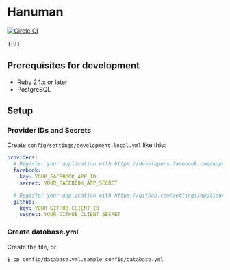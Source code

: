 # Hanuman

[![Circle CI](https://circleci.com/gh/cesare/hanuman.svg?style=svg)](https://circleci.com/gh/cesare/hanuman)

TBD

## Prerequisites for development

* Ruby 2.1.x or later
* PostgreSQL

## Setup

### Provider IDs and Secrets

Create `config/settings/development.local.yml` like this:

```yaml
providers:
  # Register your application with https://developers.facebook.com/apps/
  facebook:
    key: YOUR_FACEBOOK_APP_ID
    secret: YOUR_FACEBOOK_APP_SECRET

  # Register your application with https://github.com/settings/applications
  github:
    key: YOUR_GITHUB_CLIENT_ID
    secret: YOUR_GITHUB_CLIENT_SECRET
```

### Create database.yml

Create the file, or

```bash
$ cp config/database.yml.sample config/database.yml
```
